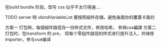 在build bundle 阶段，改写 css
似乎不太行得通....

TODO server 時 vbindVariableList 要按照組件存儲，避免後面你的覆蓋卡面的

方案一 打包時，每個組件路徑存一份样式文件，修改哈希， 參與css編譯
方案二 打包时，在transform 的 pre， 将每个零组件路径的样式进行提升注入，并抹除importer，参与vue编译